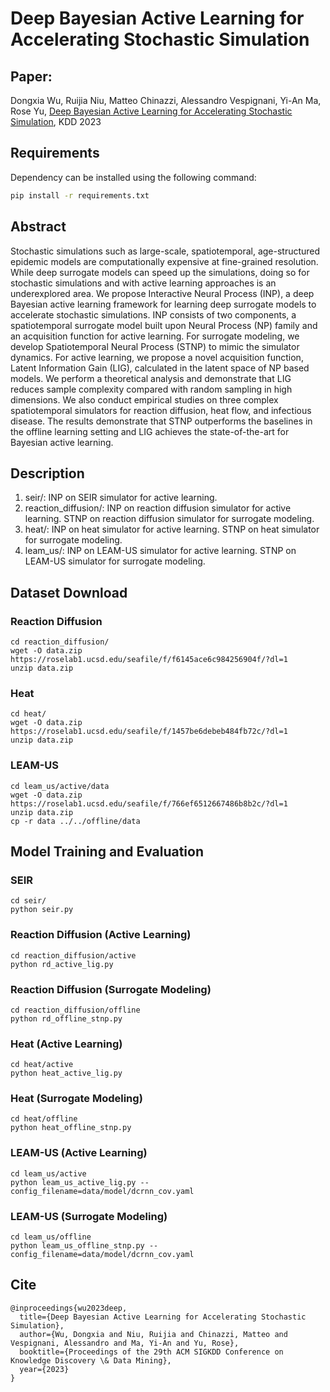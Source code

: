 # Deep Bayesian Active Learning for Accelerating Stochastic Simulation

## Paper: 
Dongxia Wu, Ruijia Niu, Matteo Chinazzi, Alessandro Vespignani, Yi-An Ma, Rose Yu, [Deep Bayesian Active Learning for Accelerating Stochastic Simulation](https://arxiv.org/pdf/2106.02770.pdf), KDD 2023

## Requirements

Dependency can be installed using the following command:
```bash
pip install -r requirements.txt
```

## Abstract
Stochastic simulations such as large-scale, spatiotemporal, age-structured epidemic models are computationally expensive at fine-grained resolution. While deep surrogate models can speed up the simulations, doing so for stochastic simulations and with active learning approaches is an underexplored area. We propose Interactive Neural Process (INP), a deep Bayesian active learning framework for learning deep surrogate models to accelerate stochastic simulations. INP consists of two components, a spatiotemporal surrogate model built upon Neural Process (NP) family and an acquisition function for active learning. For surrogate modeling, we develop Spatiotemporal Neural Process (STNP) to mimic the simulator dynamics. For active learning, we propose a novel acquisition function, Latent Information Gain (LIG), calculated in the latent space of NP based models. We perform a theoretical analysis and demonstrate that LIG reduces sample complexity compared with random sampling in high dimensions. We also conduct empirical studies on three complex spatiotemporal simulators for reaction diffusion, heat flow, and infectious disease. The results demonstrate that STNP outperforms the baselines in the offline learning setting and LIG achieves the state-of-the-art for Bayesian active learning. 

## Description
1. seir/: INP on SEIR simulator for active learning.
2. reaction_diffusion/: INP on reaction diffusion simulator for active learning. STNP on reaction diffusion simulator for surrogate modeling.
3. heat/: INP on heat simulator for active learning. STNP on heat simulator for surrogate modeling.
4. leam_us/: INP on LEAM-US simulator for active learning. STNP on LEAM-US simulator for surrogate modeling.

## Dataset Download

### Reaction Diffusion
```
cd reaction_diffusion/
wget -O data.zip https://roselab1.ucsd.edu/seafile/f/f6145ace6c984256904f/?dl=1
unzip data.zip
```

### Heat
```
cd heat/
wget -O data.zip https://roselab1.ucsd.edu/seafile/f/1457be6debeb484fb72c/?dl=1
unzip data.zip
```

### LEAM-US
```
cd leam_us/active/data
wget -O data.zip https://roselab1.ucsd.edu/seafile/f/766ef6512667486b8b2c/?dl=1
unzip data.zip
cp -r data ../../offline/data
```


## Model Training and Evaluation


### SEIR
```
cd seir/
python seir.py
```

### Reaction Diffusion (Active Learning)
```
cd reaction_diffusion/active
python rd_active_lig.py
```

### Reaction Diffusion (Surrogate Modeling)
```
cd reaction_diffusion/offline
python rd_offline_stnp.py
```

### Heat (Active Learning)
```
cd heat/active
python heat_active_lig.py
```

### Heat (Surrogate Modeling)
```
cd heat/offline
python heat_offline_stnp.py
```

### LEAM-US (Active Learning)
```
cd leam_us/active
python leam_us_active_lig.py --config_filename=data/model/dcrnn_cov.yaml
```

### LEAM-US (Surrogate Modeling)
```
cd leam_us/offline
python leam_us_offline_stnp.py --config_filename=data/model/dcrnn_cov.yaml
```



## Cite
```
@inproceedings{wu2023deep,
  title={Deep Bayesian Active Learning for Accelerating Stochastic Simulation},
  author={Wu, Dongxia and Niu, Ruijia and Chinazzi, Matteo and Vespignani, Alessandro and Ma, Yi-An and Yu, Rose},
  booktitle={Proceedings of the 29th ACM SIGKDD Conference on Knowledge Discovery \& Data Mining},
  year={2023}
}
```